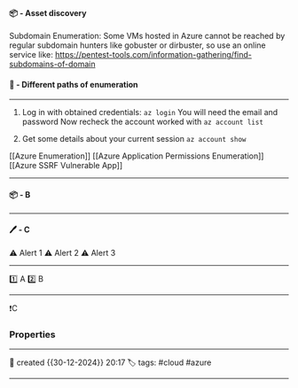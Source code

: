 
#### 📦 - Asset discovery

Subdomain Enumeration: Some VMs hosted in Azure cannot be reached by regular subdomain hunters like gobuster or dirbuster, so use an online service like:
https://pentest-tools.com/information-gathering/find-subdomains-of-domain

#### 🚀 - Different paths of enumeration
---
1) Log in with obtained credentials:
`az login`
You will need the email and password
Now recheck the account worked with `az account list`

2) Get some details about your current session
`az account show`

[[Azure Enumeration]]
[[Azure Application Permissions Enumeration]]
[[Azure SSRF Vulnerable App]]



---
#### 📦 - B
--- 

#### 🖊️ - C


⚠ Alert 1
⚠ Alert 2
⚠ Alert 3


--- 

 1️⃣ A
 2️⃣ B
 
--- 

❗C


### Properties
---
📆 created   {{30-12-2024}} 20:17
🏷️ tags: #cloud #azure 

---
